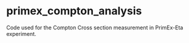 # primex_compton_analysis
Code used for the Compton Cross section measurement in PrimEx-Eta experiment.

